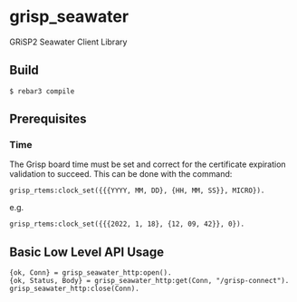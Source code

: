 grisp_seawater
==============

GRiSP2 Seawater Client Library


Build
-----

    $ rebar3 compile


Prerequisites
-------------

### Time


The Grisp board time must be set and correct for the certificate expiration
validation to succeed. This can be done with the command:

    grisp_rtems:clock_set({{{YYYY, MM, DD}, {HH, MM, SS}}, MICRO}).

e.g.

    grisp_rtems:clock_set({{{2022, 1, 18}, {12, 09, 42}}, 0}).


Basic Low Level API Usage
-------------------------

    {ok, Conn} = grisp_seawater_http:open().
    {ok, Status, Body} = grisp_seawater_http:get(Conn, "/grisp-connect").
    grisp_seawater_http:close(Conn).
